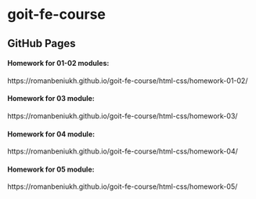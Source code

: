 # goit-fe-course
<h2>GitHub Pages</h2>
<h4>Homework for 01-02 modules:</h4>
<p>https://romanbeniukh.github.io/goit-fe-course/html-css/homework-01-02/</p>
<h4>Homework for 03 module:</h4>
<p>https://romanbeniukh.github.io/goit-fe-course/html-css/homework-03/</p>
<h4>Homework for 04 module:</h4>
<p>https://romanbeniukh.github.io/goit-fe-course/html-css/homework-04/</p>
<h4>Homework for 05 module:</h4>
<p>https://romanbeniukh.github.io/goit-fe-course/html-css/homework-05/</p>